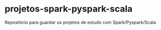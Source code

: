 # projetos-spark-pyspark-scala
Repositório para guardar os projetos de estudo com Spark/Pyspark/Scala
